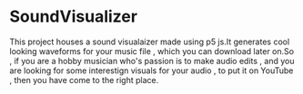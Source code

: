 # SoundVisualizer
This project houses a sound visualaizer made using p5 js.It generates cool looking waveforms for your music file , which you can download later on.So , if you are a hobby musician who's passion is to make audio edits , and you are looking for some interestign visuals for your audio , to put it on YouTube , then you have come to the right place.
